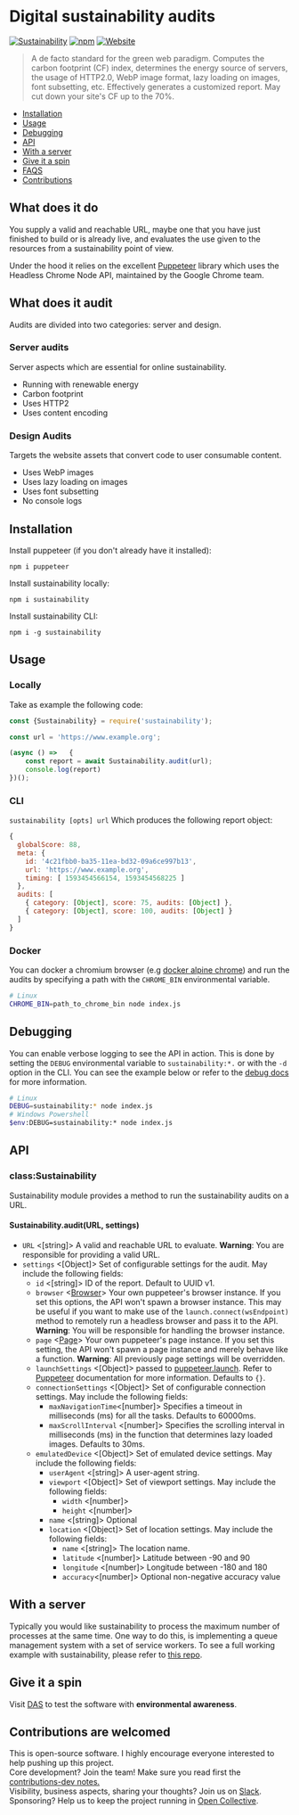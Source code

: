# Digital sustainability audits
[![Sustainability](https://img.shields.io/badge/sustainability-100%25-blue)](https://audits.digital)
[![npm](https://img.shields.io/badge/npm-v0.2.7-orange)](https://www.npmjs.com/package/sustainability)
[![Website](https://img.shields.io/website-up-down-green-red/http/shields.io.svg)](https://audits.digital)
> A de facto standard for the green web paradigm. Computes the carbon footprint (CF) index, determines the energy source of servers, the usage of HTTP2.0, WebP image format, lazy loading on images, font subsetting, etc.
Effectively generates a customized report. May cut down your site's CF up to the 70%.

- [Installation](#Installation)
- [Usage](#Usage)
- [Debugging](#Debugging)
- [API](#API)
- [With a server](#with-a-server)
- [Give it a spin](#give-it-a-spin)
- [FAQS](#FAQS)
- [Contributions](#contributions-are-welcomed)

## What does it do

You supply a valid and reachable URL, maybe one that you have just finished to build or is already live, and evaluates the use given to the resources from a sustainability point of view.

Under the hood it relies on the excellent
[Puppeteer] library which uses the Headless Chrome Node API, maintained by the Google Chrome team.  

## What does it audit

Audits are divided into two categories: server and design.

### Server audits

Server aspects which are essential for online sustainability.

* Running with renewable energy
* Carbon footprint
* Uses HTTP2
* Uses content encoding

### Design Audits

Targets the website assets that convert code to user consumable content.

* Uses WebP images
* Uses lazy loading on images
* Uses font subsetting
* No console logs

## Installation

Install puppeteer (if you don't already have it installed):

`npm i puppeteer`

Install sustainability locally:

`npm i sustainability`

Install sustainability CLI:

`npm i -g sustainability`

## Usage

### Locally

Take as example the following code:

```js
const {Sustainability} = require('sustainability');

const url = 'https://www.example.org';

(async () =>   {
    const report = await Sustainability.audit(url);
    console.log(report)
})();
```

### CLI

`sustainability [opts] url`
Which produces the following report object:

```js
{
  globalScore: 88,
  meta: {
    id: '4c21fbb0-ba35-11ea-bd32-09a6ce997b13',
    url: 'https://www.example.org',
    timing: [ 1593454566154, 1593454568225 ]
  },
  audits: [
    { category: [Object], score: 75, audits: [Object] },
    { category: [Object], score: 100, audits: [Object] }
  ]
}
```

### Docker

You can docker a chromium browser (e.g [docker alpine chrome](https://github.com/Zenika/alpine-chrome)) and run the audits by specifying a path with the `CHROME_BIN` environmental variable.

```bash
# Linux
CHROME_BIN=path_to_chrome_bin node index.js
```
## Debugging

You can enable verbose logging to see the API in action.
This is done by setting the `DEBUG` environmental variable to `sustainability:*.` or with the `-d` option in the CLI.
You can see the example below or refer to the [debug docs](https://github.com/visionmedia/debug#windows-command-prompt-notes) for more information.

```bash
# Linux
DEBUG=sustainability:* node index.js
# Windows Powershell
$env:DEBUG=sustainability:* node index.js
```

## API

### class:Sustainability

Sustainability module provides a method to run the sustainability audits on a URL.

#### Sustainability.audit(URL, settings)

- `URL` <[string]> A valid and reachable URL to evaluate. **Warning**: You are responsible for providing a valid URL.
- `settings` <[Object]> Set of configurable settings for the audit. May include the following fields:
    - `id` <[string]> ID of the report. Default to UUID v1.
    - `browser` <[Browser]> Your own puppeteer's browser instance. If you set this options, the API won't spawn a browser instance. This may be useful if you want to make use of the `launch.connect(wsEndpoint)` method to remotely run a headless browser and pass it to the API. **Warning**: You will be responsible for handling the browser instance.
    - `page` <[Page]> Your own puppeteer's page instance. If you set this setting, the API won't spawn a page instance and merely behave like a function. **Warning**: All previously page settings will be overridden.
    - `launchSettings` <[Object]> passed to [puppeteer.launch]. Refer to [Puppeteer] documentation for more information. Defaults to `{}`.
    - `connectionSettings` <[Object]> Set of configurable connection settings. May include the following fields:
      - `maxNavigationTime`<[number]> Specifies a timeout in milliseconds (ms) for all the tasks. Defaults to 60000ms.
      - `maxScrollInterval` <[number]> Specifies the scrolling interval in milliseconds (ms) in the function that determines lazy loaded images. Defaults to 30ms.
    - `emulatedDevice` <[Object]> Set of emulated device settings. May include the following fields:
      - `userAgent` <[string]> A user-agent string.
      - `viewport` <[Object]> Set of viewport settings. May include the following fields:
        - `width` <[number]>
        - `height` <[number]>
      - `name` <[string]> Optional
      - `location` <[Object]> Set of location settings. May include the following fields:
        - `name` <[string]> The location name.
        - `latitude` <[number]> Latitude between -90 and 90
        - `longitude` <[number]> Longitude between -180 and 180
        - `accuracy`<[number]> Optional non-negative accuracy value

## With a server

Typically you would like sustainability to process the maximum number of processes at the same time. One way to do this, is implementing a queue management system with a set of service workers. To see a full working example with sustainability, please refer to [this repo](https://github.com/sirdmon/sustainable).

## Give it a spin

Visit [DAS](https://audits.digital/) to test the software with **environmental awareness**.


## Contributions are welcomed

This is open-source software. I highly encourage everyone interested to help pushing up this project.\
Core development? Join the team! Make sure you read first the [contributions-dev notes.](https://github.com/digital-audits/sustainability/blob/master/CONTRIBUTION-dev.md)\
Visibility, business aspects, sharing your thoughts? Join us on [Slack](https://join.slack.com/t/das-e2x6193/shared_invite/zt-fk08bitv-vWB6_OIJTncf93OvcRdKnQ).\
Sponsoring? Help us to keep the project running in  [Open Collective](https://opencollective.com/das).


[Puppeteer]: https://github.com/GoogleChrome/puppeteer "Puppeteer"
[puppeteer.launch]: https://github.com/GoogleChrome/puppeteer/blob/v1.5.0/docs/api.md#puppeteerlaunchoptions "puppeteer.launch"
[Page]: https://github.com/GoogleChrome/puppeteer/blob/v1.5.0/docs/api.md#class-page "Page"
[Browser]: https://github.com/puppeteer/puppeteer/blob/v1.5.0/docs/api.md#class-browser "Browser"
